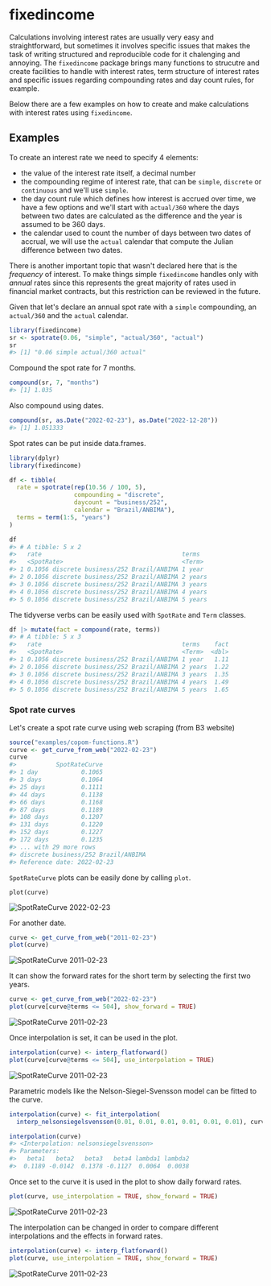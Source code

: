 # fixedincome

Calculations involving interest rates are usually very easy and straightforward,
but sometimes it involves specific issues that makes the task of writing
structured and reproducible code for it chalenging and annoying.
The `fixedincome` package brings many functions to strucutre and create
facilities to handle with interest rates, term structure of interest rates and
specific issues regarding compounding rates and day count rules, for example.

Below there are a few examples on how to create and make calculations with
interest rates using `fixedincome`.

## Examples

To create an interest rate we need to specify 4 elements:

- the value of the interest rate itself, a decimal number
- the compounding regime of interest rate, that can be `simple`, `discrete` or
`continuous` and we'll use `simple`.
- the day count rule which defines how interest is accrued over time, we have a
few options and we'll start with `actual/360` where the days between two dates
are calculated as the difference and the year is assumed to be 360 days.
- the calendar used to count the number of days between two dates of accrual,
we will use the `actual` calendar that compute the Julian difference between
two dates.

There is another important topic that wasn't declared here that is the
*frequency* of interest.
To make things simple `fixedincome` handles only with *annual* rates since this
represents the great majority of rates used in financial market contracts, but
this restriction can be reviewed in the future.

Given that let's declare an annual spot rate with a `simple` compounding, an
`actual/360` and the `actual` calendar.

```r
library(fixedincome)
sr <- spotrate(0.06, "simple", "actual/360", "actual")
sr
#> [1] "0.06 simple actual/360 actual"
```

Compound the spot rate for 7 months.

```r
compound(sr, 7, "months")
#> [1] 1.035
```

Also compound using dates.

``` r
compound(sr, as.Date("2022-02-23"), as.Date("2022-12-28"))
#> [1] 1.051333
```

Spot rates can be put inside data.frames.

```r
library(dplyr)
library(fixedincome)

df <- tibble(
  rate = spotrate(rep(10.56 / 100, 5),
                  compounding = "discrete",
                  daycount = "business/252",
                  calendar = "Brazil/ANBIMA"),
  terms = term(1:5, "years")
)

df
#> # A tibble: 5 x 2
#>   rate                                       terms  
#>   <SpotRate>                                 <Term> 
#> 1 0.1056 discrete business/252 Brazil/ANBIMA 1 year 
#> 2 0.1056 discrete business/252 Brazil/ANBIMA 2 years
#> 3 0.1056 discrete business/252 Brazil/ANBIMA 3 years
#> 4 0.1056 discrete business/252 Brazil/ANBIMA 4 years
#> 5 0.1056 discrete business/252 Brazil/ANBIMA 5 years
```

The tidyverse verbs can be easily used with `SpotRate` and `Term` classes.

```r
df |> mutate(fact = compound(rate, terms))
#> # A tibble: 5 x 3
#>   rate                                       terms    fact
#>   <SpotRate>                                 <Term>  <dbl>
#> 1 0.1056 discrete business/252 Brazil/ANBIMA 1 year   1.11
#> 2 0.1056 discrete business/252 Brazil/ANBIMA 2 years  1.22
#> 3 0.1056 discrete business/252 Brazil/ANBIMA 3 years  1.35
#> 4 0.1056 discrete business/252 Brazil/ANBIMA 4 years  1.49
#> 5 0.1056 discrete business/252 Brazil/ANBIMA 5 years  1.65
```

### Spot rate curves

Let's create a spot rate curve using web scraping (from B3 website)

```r
source("examples/copom-functions.R")
curve <- get_curve_from_web("2022-02-23")
curve
#>           SpotRateCurve
#> 1 day            0.1065
#> 3 days           0.1064
#> 25 days          0.1111
#> 44 days          0.1138
#> 66 days          0.1168
#> 87 days          0.1189
#> 108 days         0.1207
#> 131 days         0.1220
#> 152 days         0.1227
#> 172 days         0.1235
#> ... with 29 more rows
#> discrete business/252 Brazil/ANBIMA
#> Reference date: 2022-02-23
```

`SpotRateCurve` plots can be easily done by calling `plot`.

```{r}
plot(curve)
```
![SpotRateCurve 2022-02-23](Rplot02.png "Spot Rate Curve")

For another date.

```r
curve <- get_curve_from_web("2011-02-23")
plot(curve)
```
![SpotRateCurve 2011-02-23](Rplot03.png "Spot Rate Curve")

It can show the forward rates for the short term by selecting the first two years.

```r
curve <- get_curve_from_web("2022-02-23")
plot(curve[curve@terms <= 504], show_forward = TRUE)
```

![SpotRateCurve 2011-02-23](Rplot07.png "Spot Rate Curve and Forward Curve")

Once interpolation is set, it can be used in the plot.

```r
interpolation(curve) <- interp_flatforward()
plot(curve[curve@terms <= 504], use_interpolation = TRUE)
```

![SpotRateCurve 2011-02-23](Rplot08.png "Spot Rate Curve with FlatForward Interpolation")

Parametric models like the Nelson-Siegel-Svensson model can be fitted to the curve.

```r
interpolation(curve) <- fit_interpolation(
  interp_nelsonsiegelsvensson(0.01, 0.01, 0.01, 0.01, 0.01, 0.01), curve)

interpolation(curve)
#> <Interpolation: nelsonsiegelsvensson> 
#> Parameters:
#>   beta1   beta2   beta3   beta4 lambda1 lambda2 
#>  0.1189 -0.0142  0.1378 -0.1127  0.0064  0.0038 
```

Once set to the curve it is used in the plot to show daily forward rates.

```r
plot(curve, use_interpolation = TRUE, show_forward = TRUE)
```

![SpotRateCurve 2011-02-23](Rplot4.png "Spot Rate Curve with Nelson-Siegel-Svensson Interpolation")

The interpolation can be changed in order to compare different interpolations
and the effects in forward rates.

```r
interpolation(curve) <- interp_flatforward()
plot(curve, use_interpolation = TRUE, show_forward = TRUE)
```

![SpotRateCurve 2011-02-23](Rplot09.png "Spot Rate Curve with FlatForward Interpolation")

